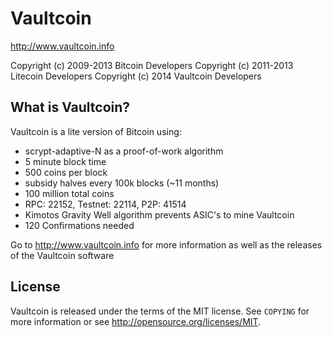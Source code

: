 Vaultcoin
================================

http://www.vaultcoin.info

Copyright (c) 2009-2013 Bitcoin Developers
Copyright (c) 2011-2013 Litecoin Developers
Copyright (c) 2014 Vaultcoin Developers

What is Vaultcoin?
----------------

Vaultcoin is a lite version of Bitcoin using:
 - scrypt-adaptive-N as a proof-of-work algorithm
 - 5 minute block time
 - 500 coins per block
 - subsidy halves every 100k blocks (~11 months)
 - 100 million total coins
 - RPC: 22152, Testnet: 22114, P2P: 41514
 - Kimotos Gravity Well algorithm prevents ASIC's to mine Vaultcoin
 - 120 Confirmations needed

Go to http://www.vaultcoin.info for more information as well as the releases of the Vaultcoin software

License
-------

Vaultcoin is released under the terms of the MIT license. See `COPYING` for more
information or see http://opensource.org/licenses/MIT.
